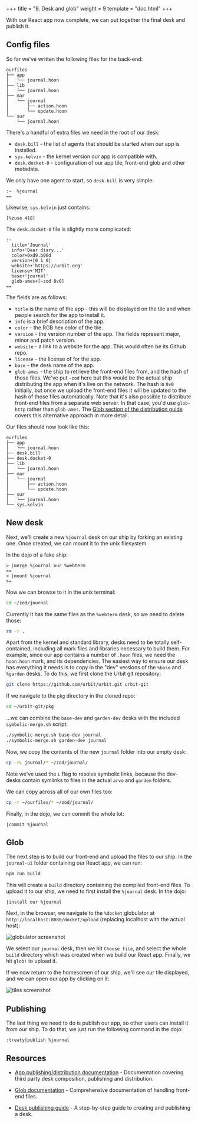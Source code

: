 +++
title = "9. Desk and glob"
weight = 9
template = "doc.html"
+++

With our React app now complete, we can put together the final desk and publish
it.

## Config files

So far we've written the following files for the back-end:

```
ourfiles
├── app
│   └── journal.hoon
├── lib
│   └── journal.hoon
├── mar
│   └── journal
│       ├── action.hoon
│       └── update.hoon
└── sur
    └── journal.hoon
```

There's a handful of extra files we need in the root of our desk:

- `desk.bill` - the list of agents that should be started when our app is
  installed.
- `sys.kelvin` - the kernel version our app is compatible with.
- `desk.docket-0` - configuration of our app tile, front-end glob and other
  metadata.

We only have one agent to start, so `desk.bill` is very simple:

```
:~  %journal
==
```

Likewise, `sys.kelvin` just contains:

```
[%zuse 418]
```

The `desk.docket-0` file is slightly more complicated:

```
:~
  title+'Journal'
  info+'Dear diary...'
  color+0xd9.b06d
  version+[0 1 0]
  website+'https://urbit.org'
  license+'MIT'
  base+'journal'
  glob-ames+[~zod 0v0]
==
```

The fields are as follows:

- `title` is the name of the app - this will be displayed on the tile and when
  people search for the app to install it.
- `info` is a brief description of the app.
- `color` - the RGB hex color of the tile.
- `version` - the version number of the app. The fields represent major, minor
  and patch version.
- `website` - a link to a website for the app. This would often be its Github repo.
- `license` - the license of for the app.
- `base` - the desk name of the app.
- `glob-ames` - the ship to retrieve the front-end files from, and the hash of
  those files. We've put `~zod` here but this would be the actual ship
  distributing the app when it's live on the network. The hash is `0v0`
  initially, but once we upload the front-end files it will be updated to the
  hash of those files automatically. Note that it's also possible to distribute
  front-end files from a separate web server. In that case, you'd use
  `glob-http` rather than `glob-ames`. The [Glob section of the distribution
  guide](/docs/userspace/dist/glob) covers this alternative approach in more
  detail.

Our files should now look like this:

```
ourfiles
├── app
│   └── journal.hoon
├── desk.bill
├── desk.docket-0
├── lib
│   └── journal.hoon
├── mar
│   └── journal
│       ├── action.hoon
│       └── update.hoon
├── sur
│   └── journal.hoon
└── sys.kelvin
```

## New desk

Next, we'll create a new `%journal` desk on our ship by forking an existing one.
Once created, we can mount it to the unix filesystem.

In the dojo of a fake ship:

```
> |merge %journal our %webterm
>=
> |mount %journal
>=
```

Now we can browse to it in the unix terminal:

```sh
cd ~/zod/journal
```

Currently it has the same files as the `%webterm` desk, so we need to delete
those:

```sh
rm -r .
```

Apart from the kernel and standard library, desks need to be totally
self-contained, including all mark files and libraries necessary to build them.
For example, since our app contains a number of `.hoon` files, we need the
`hoon.hoon` mark, and its dependencies. The easiest way to ensure our desk has
everything it needs is to copy in the "dev" versions of the `%base` and
`%garden` desks. To do this, we first clone the Urbit git repository:

```sh
git clone https://github.com/urbit/urbit.git urbit-git
```

If we navigate to the `pkg` directory in the cloned repo:

```sh
cd ~/urbit-git/pkg
```

...we can combine the `base-dev` and `garden-dev` desks with the included
`symbolic-merge.sh` script:

```sh
./symbolic-merge.sh base-dev journal
./symbolic-merge.sh garden-dev journal
```

Now, we copy the contents of the new `journal` folder into our empty desk:

```sh
cp -rL journal/* ~/zod/journal/
```

Note we've used the `L` flag to resolve symbolic links, because the dev-desks
contain symlinks to files in the actual `arvo` and `garden` folders.

We can copy across all of our own files too:

```sh
cp -r ~/ourfiles/* ~/zod/journal/
```

Finally, in the dojo, we can commit the whole lot:

```
|commit %journal
```

## Glob

The next step is to build our front-end and upload the files to our ship. In the
`journal-ui` folder containing our React app, we can run:

```sh
npm run build
```

This will create a `build` directory containing the compiled front-end files. To
upload it to our ship, we need to first install the `%journal` desk. In the
dojo:

```
|install our %journal
```

Next, in the browser, we navigate to the `%docket` globulator at
`http://localhost:8080/docket/upload` (replacing localhost with the actual host):

![globulator screenshot](https://m.tinnus-napbus.xyz/pub/globulator.png)

We select our `journal` desk, then we hit `Choose file`, and select the whole
`build` directory which was created when we build our React app. Finally, we hit
`glob!` to upload it.

If we now return to the homescreen of our ship, we'll see our tile displayed, and we can open our app by clicking on it:

![tiles screenshot](https://m.tinnus-napbus.xyz/pub/tiles.png)

## Publishing

The last thing we need to do is publish our app, so other users can install it
from our ship. To do that, we just run the following command in the dojo:

```
:treaty|publish %journal
```

## Resources

- [App publishing/distribution documentation](/docs/userspace/dist/dist) -
  Documentation covering third party desk composition, publishing and
  distribution.

- [Glob documentation](/docs/userspace/dist/glob) - Comprehensive documentation
  of handling front-end files.

- [Desk publishing guide](/docs/userspace/dist/guide) - A step-by-step guide to
  creating and publishing a desk.
